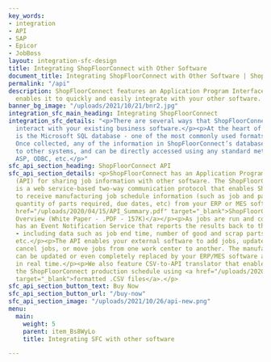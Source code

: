 ```yaml
---
key_words:
- integration
- API
- SAP
- Epicor
- JobBoss
layout: integration-sfc-design
title: Integrating ShopFloorConnect with Other Software
document_title: Integrating ShopFloorConnect with Other Software | ShopFloorConnect
permalink: "/api"
description: ShopFloorConnect features an Application Program Interface (API) that
  enables it to quickly and easily integrate with your other software.
banner_bg_image: "/uploads/2021/10/21/bnr2.jpg"
integration_sfc_main_heading: Integrating ShopFloorConnect
integration_sfc_details: "<p>There are several ways that ShopFloorConnect can automatically
  interact with your existing business software.</p><p>At the heart of ShopFloorConnect
  is the Microsoft SQL database - one of the most commonly used formats in the world.
  Once collected, any of the information in ShopFloorConnect’s database is available
  to other systems, and can be directly accessed using any standard method - SQL queries,
  ASP, ODBC, etc.</p>"
sfc_api_section_heading: ShopFloorConnect API
sfc_api_section_details: <p>ShopFloorConnect has an Application Program Interface
  (API) for sharing job information with other software. The ShopFloorConnect API
  is a web service-based two-way communication protocol that enables ShopFloorConnect
  to receive manufacturing job schedule information (such as job and part numbers,
  quantity of parts required, due dates, etc) from your ERP or MES software.</p><p><a
  href="/uploads/2020/04/15/API_Summary.pdf" target="_blank">ShopFloorConnect API
  Overview (White Paper - .PDF - 157K)</a></p><p>As jobs are run and completed, ShopFloorConnect
  has an Event Notification Service that reports the results back to the ERP/MES software
  - including data such as job end time, number of good and scrap parts produced,
  etc.</p><p>The API enables your external software to add jobs, update job requirements,
  cancel jobs, or move jobs from one work center to another. The manufacturing schedule
  can be updated or even completely replaced by your ERP/MES software at any time,
  in real time.</p><p>We also feature CSV-to-API translator that enables you to update
  the ShopFloorConnect production schedule using <a href="/uploads/2020/04/15/CSV_API.pdf"
  target="_blank">formatted .CSV files</a>.</p>
sfc_api_section_button_text: Buy Now
sfc_api_section_button_url: "/buy-now"
sfc_api_section_image: "/uploads/2021/10/26/api-new.png"
menu:
  main:
    weight: 5
    parent: item_Bs8WyLo
    title: Integrating SFC with other software

---
```

